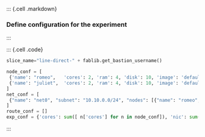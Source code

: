 ::: {.cell .markdown}
### Define configuration for the experiment
:::

::: {.cell .code}
```python
slice_name="line-direct-" + fablib.get_bastion_username()

node_conf = [
 {'name': "romeo",   'cores': 2, 'ram': 4, 'disk': 10, 'image': 'default_ubuntu_22', 'packages': []},
 {'name': "juliet",  'cores': 2, 'ram': 4, 'disk': 10, 'image': 'default_ubuntu_22', 'packages': []}
]
net_conf = [
 {"name": "net0", "subnet": "10.10.0.0/24", "nodes": [{"name": "romeo", "addr": "10.10.0.100"}, {"name": "juliet", "addr": "10.10.0.101"}]}
]
route_conf = []
exp_conf = {'cores': sum([ n['cores'] for n in node_conf]), 'nic': sum([len(n['nodes']) for n in net_conf]) }
```
:::
